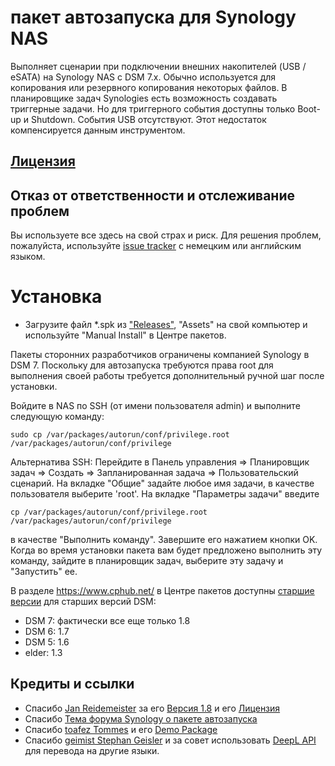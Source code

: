 # пакет автозапуска для Synology NAS
Выполняет сценарии при подключении внешних накопителей (USB / eSATA) на Synology NAS с DSM 7.x. Обычно используется для копирования или резервного копирования некоторых файлов.
В планировщике задач Synologies есть возможность создавать триггерные задачи. Но для триггерного события доступны только Boot-up и Shutdown. События USB отсутствуют. Этот недостаток компенсируется данным инструментом.

## [Лицензия](https://htmlpreview.github.io/?https://github.com/schmidhorst/synology-autorun/blob/main/package/ui/licence_rus.html)

## Отказ от ответственности и отслеживание проблем
Вы используете все здесь на свой страх и риск.
Для решения проблем, пожалуйста, используйте [issue tracker](https://github.com/schmidhorst/synology-autorun/issues) с немецким или английским языком.

# Установка
* Загрузите файл *.spk из ["Releases"](https://github.com/schmidhorst/synology-autorun/releases), "Assets" на свой компьютер и используйте "Manual Install" в Центре пакетов.

Пакеты сторонних разработчиков ограничены компанией Synology в DSM 7. Поскольку для автозапуска требуются права root
для выполнения своей работы требуется дополнительный ручной шаг после установки.

Войдите в NAS по SSH (от имени пользователя admin) и выполните следующую команду:
```shell
sudo cp /var/packages/autorun/conf/privilege.root /var/packages/autorun/conf/privilege
```
Альтернатива SSH:
Перейдите в Панель управления => Планировщик задач => Создать => Запланированная задача => Пользовательский сценарий. На вкладке "Общие" задайте любое имя задачи, в качестве пользователя выберите 'root'. На вкладке "Параметры задачи" введите
```shell
cp /var/packages/autorun/conf/privilege.root /var/packages/autorun/conf/privilege
```
в качестве "Выполнить команду". Завершите его нажатием кнопки OK. Когда во время установки пакета вам будет предложено выполнить эту команду, зайдите в планировщик задач, выберите эту задачу и "Запустить" ее.

В разделе https://www.cphub.net/ в Центре пакетов доступны [старшие версии](https://github.com/reidemei/synology-autorun) для старших версий DSM:
* DSM 7: фактически все еще только 1.8
* DSM 6: 1.7
* DSM 5: 1.6
* elder: 1.3

## Кредиты и ссылки
- Спасибо [Jan Reidemeister](https://github.com/reidemei) за его [Версия 1.8](https://github.com/reidemei/synology-autorun) и его [Лицензия](https://github.com/reidemei/synology-autorun/blob/main/LICENSE)
- Спасибо [Тема форума Synology о пакете автозапуска](https://www.synology-forum.de/threads/autorun-fuer-ext-datentraeger.18360/)
- Спасибо [toafez Tommes](https://github.com/toafez) и его [Demo Package](https://github.com/toafez/DSM7DemoSPK)
- Спасибо [geimist Stephan Geisler](https://github.com/geimist) и за совет использовать [DeepL API](https://www.deepl.com/docs-api) для перевода на другие языки.

